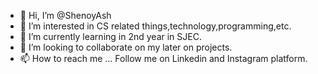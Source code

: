 - 👋 Hi, I’m @ShenoyAsh
- 👀 I’m interested in CS related things,technology,programming,etc.
- 🌱 I’m currently learning in 2nd year in SJEC.
- 💞️ I’m looking to collaborate on my later on projects.
- 📫 How to reach me ... Follow me on Linkedin and Instagram platform.

<!---
ShenoyAsh/ShenoyAsh is a ✨ special ✨ repository because its `README.md` (this file) appears on your GitHub profile.
You can click the Preview link to take a look at your changes.
--->
